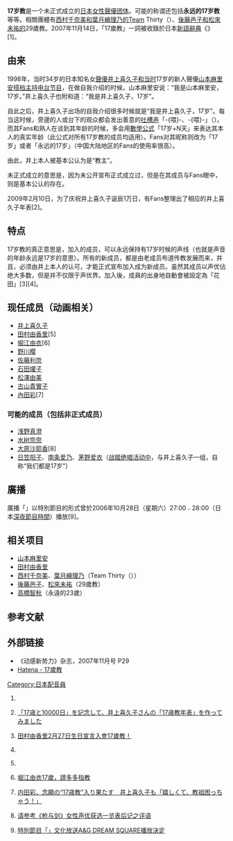 **17岁教**是一个未正式成立的[日本女性](../Page/日本.md "wikilink")[聲優团体](../Page/聲優.md "wikilink")。可能的称谓还包括**永远的17岁教**等等。相關團體有[西村千奈美和](../Page/西村千奈美.md "wikilink")[葉月繪理乃的Team](../Page/葉月繪理乃.md "wikilink")
Thirty（）、[後藤邑子和](../Page/後藤邑子.md "wikilink")[松來未祐的](../Page/松來未祐.md "wikilink")29歲教。2007年11月14日，「17歲教」一詞被收錄於日本[新語](../Page/新語.md "wikilink")[辭典](../Page/詞典.md "wikilink")《》\[1\]。

## 由来

1998年，当时34岁的日本知名女[聲優](../Page/聲優.md "wikilink")[井上喜久子和当时](../Page/井上喜久子.md "wikilink")17岁的新人聲優[山本麻里安搭档主持电台节目](../Page/山本麻里安.md "wikilink")，在做自我介绍的时候，山本麻里安说：“我是山本麻里安，17岁。”井上喜久子也附和道：“我是井上喜久子，17岁”。

自此之后，井上喜久子出场的自我介绍很多时候就是“我是井上喜久子，17岁”。每当这时候，旁邊的人或台下的观众都会发出善意的[吐槽声](../Page/吐槽.md "wikilink")「-{喂}-、-{喂}-」（）。而其Fans和熟人在谈到其年龄的时候，多会用[數學公式](../Page/數學公式.md "wikilink")「17岁+N天」来表达其本人的真实年龄（此公式对所有17岁教的成员均适用）。Fans对其昵称则改为「17岁」或者「永远的17岁」（中国大陆地区的Fans的使用率很高）。

由此，井上本人被基本公认为是“教主”。

未正式成立的意思是，因为未公开宣布正式成立过，但是在其成员与Fans眼中，则是基本公认的存在。

2009年2月10日，为了庆祝井上喜久子诞辰1万日，有Fans整理出了相应的井上喜久子年表\[2\]。

## 特点

17岁教的真正意思是，加入的成员，可以永远保持有17岁时候的声线（也就是声音的年龄永远是17岁的意思）。所有的新成员，都是由老成员布道传教发展而来，并且，必须由井上本人的认可，才能正式宣布加入成为新成员。虽然其成员以声优佔绝大多数，但是并不仅限于声优界。加入後，成員的出身地自動會被設定為「花田」\[3\]\[4\]。

## 现任成员（动画相关）

  - [井上喜久子](../Page/井上喜久子.md "wikilink")
  - [田村由香里](../Page/田村由香里.md "wikilink")\[5\]
  - [堀江由衣](../Page/堀江由衣.md "wikilink")\[6\]
  - [野川樱](../Page/野川樱.md "wikilink")
  - [佐藤利奈](../Page/佐藤利奈.md "wikilink")
  - [石田燿子](../Page/石田燿子.md "wikilink")
  - [松澤由美](../Page/松澤由美.md "wikilink")
  - [古山貴實子](../Page/古山貴實子.md "wikilink")
  - [內田彩](../Page/內田彩.md "wikilink")\[7\]

### 可能的成员（包括非正式成员）

  - [浅野真澄](../Page/浅野真澄.md "wikilink")
  - [水树奈奈](../Page/水树奈奈.md "wikilink")
  - [大原沙耶香](../Page/大原沙耶香.md "wikilink")\[8\]
  - [日笠阳子](../Page/日笠阳子.md "wikilink")、[南条爱乃](../Page/南条爱乃.md "wikilink")、[茅野爱衣](../Page/茅野爱衣.md "wikilink")（[战姬绝唱活动中](../Page/战姬绝唱.md "wikilink")，与井上喜久子一组，自称“我们都是17岁”）

## 廣播

廣播「」以特別節目的形式曾於2006年10月28日（星期六）27:00﹣28:00（日本[深夜節目時間](../Page/深夜動畫.md "wikilink")）播放\[9\]。

## 相关项目

  - [山本麻里安](../Page/山本麻里安.md "wikilink")
  - [田村由香里](../Page/田村由香里.md "wikilink")
  - [西村千奈美](../Page/西村千奈美.md "wikilink")、[葉月繪理乃](../Page/葉月繪理乃.md "wikilink")（Team
    Thirty（））
  - [後藤邑子](../Page/後藤邑子.md "wikilink")、[松來未祐](../Page/松來未祐.md "wikilink")（29歲教）
  - [高橋智秋](../Page/高橋智秋.md "wikilink")（永遠的23歲）

## 参考文献

## 外部链接

  - 《动感新势力》杂志，2007年11月号 P29
  - [Hatena - 17歲教](http://d.hatena.ne.jp/keyword/17%BA%D0%B6%B5)

[Category:日本配音員](https://zh.wikipedia.org/wiki/Category:日本配音員 "wikilink")

1.

2.  [「17歳と10000日」を記念して、井上喜久子さんの「17歳教年表」を作ってみました](http://d.hatena.ne.jp/YUYUKOALA/20090210/kikuko17_10000)

3.  [田村由香里2月27日生日宣言入會17歲教！](http://seiyunews.com/modules/news/article.php?storyid=1060)


4.  [](http://news.livedoor.com/article/detail/3166841/?p=3)

5.
6.  [堀江由衣17歲，請多多指教](http://seiyunews.com/modules/news/article.php?storyid=1115)


7.  [内田彩、念願の“17歳教”入り果たす　井上喜久子も「嬉しくて、教祖困っちゃう！」](https://abematimes.com/posts/5033913)

8.  [请参考《枪与剑》女性声优获选一览表后记之评语](http://www.pcgames.com.cn/cartoon/news/guowainews/0710/963410.html)

9.  [特別節目「」文化放送A\&G DREAM
    SQUARE播放決定](http://www.agqr.jp/modules/news2/article.php?storyid=187)